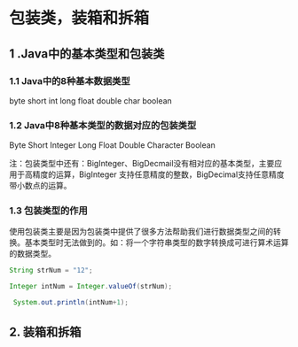 # 包装类，装箱和拆箱

## 1 .Java中的基本类型和包装类

### 1.1 Java中的8种基本数据类型

byte   short    int       long     float    double    char       boolean

### 1.2 Java中8种基本类型的数据对应的包装类型

Byte   Short    Integer   Long     Float    Double   Character   Boolean

注：包装类型中还有：BigInteger、BigDecmail没有相对应的基本类型，主要应用于高精度的运算，BigInteger 支持任意精度的整数，BigDecimal支持任意精度带小数点的运算。

### 1.3 包装类型的作用

使用包装类主要是因为包装类中提供了很多方法帮助我们进行数据类型之间的转换。基本类型时无法做到的。如：将一个字符串类型的数字转换成可进行算术运算的数据类型。

```java
String strNum = "12";

Integer intNum = Integer.valueOf(strNum);

 System.out.println(intNum+1);
```



## 2. 装箱和拆箱


